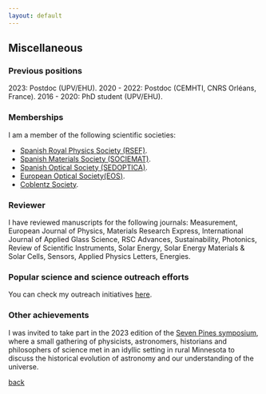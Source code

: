 ```yaml
---
layout: default
---
```


## Miscellaneous

### Previous positions

2023:        Postdoc (UPV/EHU).
2020 - 2022: Postdoc (CEMHTI, CNRS Orléans, France).
2016 - 2020: PhD student (UPV/EHU).

### Memberships

I am a member of the following scientific societies:

- [Spanish Royal Physics Society (RSEF)](https://rsef.es/).
- [Spanish Materials Society (SOCIEMAT)](https://sociemat.es/).
- [Spanish Optical Society (SEDOPTICA)](https://www.sedoptica.es/).
- [European Optical Society(EOS)](https://www.europeanoptics.org/).
- [Coblentz Society](https://www.coblentz.org/).

### Reviewer

I have reviewed manuscripts for the following journals: Measurement, European Journal of Physics, Materials Research Express, International Journal of Applied Glass Science, RSC Advances, Sustainability, Photonics, Review of Scientific Instruments, Solar Energy, Solar Energy Materials & Solar Cells, Sensors, Applied Physics Letters, Energies.

### Popular science and science outreach efforts

You can check my outreach initiatives [here](./outreach.md).

### Other achievements

I was invited to take part in the 2023 edition of the [Seven Pines symposium](https://sites.google.com/a/umn.edu/seven-pines/2023?authuser=0), where a small gathering of physicists, astronomers, historians and philosophers of science met in an idyllic setting in rural Minnesota to discuss the historical evolution of astronomy and our understanding of the universe.

[back](./README.md)
